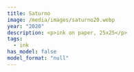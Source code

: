 ```yaml
---
title: Saturno
image: /media/images/saturno20.webp
year: "2020"
description: <p>ink on paper, 25x25</p>
tags:
  - ink
has_model: false
model_format: "null"
---
```

